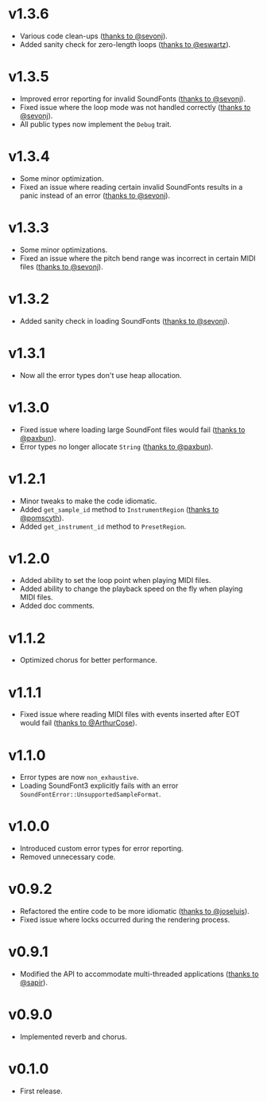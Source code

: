 # v1.3.6

- Various code clean-ups ([thanks to @sevonj](https://github.com/sinshu/rustysynth/issues/42)).
- Added sanity check for zero-length loops ([thanks to @eswartz](https://github.com/sinshu/rustysynth/pull/51)).

# v1.3.5

- Improved error reporting for invalid SoundFonts ([thanks to @sevonj](https://github.com/sinshu/rustysynth/pull/32)).
- Fixed issue where the loop mode was not handled correctly ([thanks to @sevonj](https://github.com/sinshu/rustysynth/pull/36)).
- All public types now implement the `Debug` trait.

# v1.3.4

- Some minor optimization.
- Fixed an issue where reading certain invalid SoundFonts results in a panic instead of an error ([thanks to @sevonj](https://github.com/sinshu/rustysynth/pull/31)).

# v1.3.3

- Some minor optimizations.
- Fixed an issue where the pitch bend range was incorrect in certain MIDI files ([thanks to @sevonj](https://github.com/sinshu/rustysynth/pull/29)).

# v1.3.2

- Added sanity check in loading SoundFonts ([thanks to @sevonj](https://github.com/sinshu/rustysynth/pull/24)).

# v1.3.1

- Now all the error types don't use heap allocation.

# v1.3.0

- Fixed issue where loading large SoundFont files would fail ([thanks to @paxbun](https://github.com/sinshu/rustysynth/pull/12)).
- Error types no longer allocate `String` ([thanks to @paxbun](https://github.com/sinshu/rustysynth/pull/12)).

# v1.2.1

- Minor tweaks to make the code idiomatic.
- Added `get_sample_id` method to `InstrumentRegion` ([thanks to @pomscyth](https://github.com/sinshu/rustysynth/pull/11)).
- Added `get_instrument_id` method to `PresetRegion`.

# v1.2.0

- Added ability to set the loop point when playing MIDI files.
- Added ability to change the playback speed on the fly when playing MIDI files.
- Added doc comments.

# v1.1.2

- Optimized chorus for better performance.

# v1.1.1

- Fixed issue where reading MIDI files with events inserted after EOT would fail ([thanks to @ArthurCose](https://github.com/sinshu/rustysynth/pull/9)).

# v1.1.0

- Error types are now `non_exhaustive`.
- Loading SoundFont3 explicitly fails with an error `SoundFontError::UnsupportedSampleFormat`.

# v1.0.0

- Introduced custom error types for error reporting.
- Removed unnecessary code.

# v0.9.2

- Refactored the entire code to be more idiomatic ([thanks to @joseluis](https://github.com/sinshu/rustysynth/pull/6)).
- Fixed issue where locks occurred during the rendering process.

# v0.9.1

- Modified the API to accommodate multi-threaded applications ([thanks to @sapir](https://github.com/sinshu/rustysynth/pull/5)).

# v0.9.0

- Implemented reverb and chorus.

# v0.1.0

- First release.
